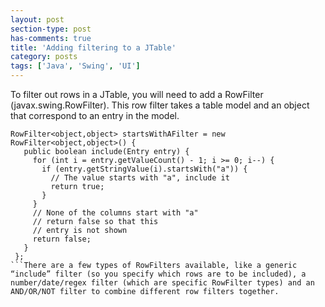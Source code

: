 ```yaml
---
layout: post
section-type: post
has-comments: true
title: 'Adding filtering to a JTable'
category: posts
tags: ['Java', 'Swing', 'UI']
---
```


To filter out rows in a JTable, you will need to add a RowFilter (javax.swing.RowFilter). This row filter takes a table model and an object that correspond to an entry in the model.

```
RowFilter<object,object> startsWithAFilter = new RowFilter<object,object>() {
   public boolean include(Entry entry) {
     for (int i = entry.getValueCount() - 1; i >= 0; i--) {
       if (entry.getStringValue(i).startsWith("a")) {
         // The value starts with "a", include it
         return true;
       }
     }
     // None of the columns start with "a"
     // return false so that this
     // entry is not shown
     return false;
   }
 };
```There are a few types of RowFilters available, like a generic “include” filter (so you specify which rows are to be included), a number/date/regex filter (which are specific RowFilter types) and an AND/OR/NOT filter to combine different row filters together.